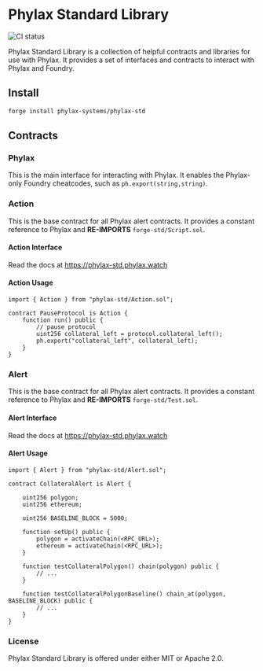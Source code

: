 # Phylax Standard Library

![CI status](https://github.com/phylax-systems/phylax-std/actions/workflows/ci.yml/badge.svg)

Phylax Standard Library is a collection of helpful contracts and libraries for use with Phylax. It provides a set of interfaces and contracts to interact with Phylax and Foundry.

## Install

```bash
forge install phylax-systems/phylax-std
```

## Contracts

### Phylax

This is the main interface for interacting with Phylax. It enables the Phylax-only Foundry cheatcodes, such as `ph.export(string,string)`.

### Action

This is the base contract for all Phylax alert contracts. It provides a constant reference to Phylax and **RE-IMPORTS** `forge-std/Script.sol`.

#### Action Interface

Read the docs at <https://phylax-std.phylax.watch>

#### Action Usage

```Solidity
import { Action } from "phylax-std/Action.sol";

contract PauseProtocol is Action {
    function run() public {
        // pause protocol
        uint256 collateral_left = protocol.collateral_left();
        ph.export("collateral_left", collateral_left);
    }
}
```

### Alert

This is the base contract for all Phylax alert contracts.  It provides a constant reference to Phylax and **RE-IMPORTS** `forge-std/Test.sol`.

#### Alert Interface

Read the docs at <https://phylax-std.phylax.watch>

#### Alert Usage

```Solidity
import { Alert } from "phylax-std/Alert.sol";

contract CollateralAlert is Alert {

    uint256 polygon;
    uint256 ethereum;

    uint256 BASELINE_BLOCK = 5000;

    function setUp() public {
        polygon = activateChain(<RPC_URL>);
        ethereum = activateChain(<RPC_URL>);
    }

    function testCollateralPolygon() chain(polygon) public {
        // ...
    }

    function testCollateralPolygonBaseline() chain_at(polygon, BASELINE_BLOCK) public {
        // ...
    }
}
```
### License

Phylax Standard Library is offered under either MIT or Apache 2.0.
